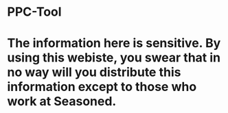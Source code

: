 # PPC-Tool
# The information here is sensitive. By using this webiste, you swear that in no way will you distribute this information except to those who work at Seasoned. 